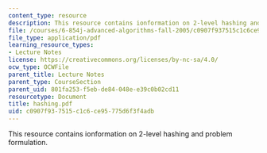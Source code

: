 ```yaml
---
content_type: resource
description: This resource contains ionformation on 2-level hashing and problem formulation.
file: /courses/6-854j-advanced-algorithms-fall-2005/c0907f937515c1c6ce95775d6f3f4adb_hashing.pdf
file_type: application/pdf
learning_resource_types:
- Lecture Notes
license: https://creativecommons.org/licenses/by-nc-sa/4.0/
ocw_type: OCWFile
parent_title: Lecture Notes
parent_type: CourseSection
parent_uid: 801fa253-f5eb-de84-048e-e39c0b02cd11
resourcetype: Document
title: hashing.pdf
uid: c0907f93-7515-c1c6-ce95-775d6f3f4adb
---
```

This resource contains ionformation on 2-level hashing and problem formulation.